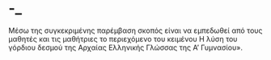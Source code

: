 # -_
Μέσω της συγκεκριμένης παρέμβαση σκοπός είναι να εμπεδωθεί από τους μαθητές και τις μαθήτριες το περιεχόμενο του κειμένου Η λύση του γόρδιου δεσμού της Αρχαίας Ελληνικής Γλώσσας της Α’  Γυμνασίου».
